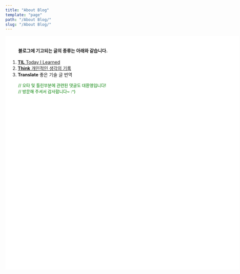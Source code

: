 ```yaml
---
title: "About Blog"
template: "page"
path: "/About Blog/"
slug: "/About Blog/"
---
```

<body>
    <div style="height:700px; width:699px; padding:15px; background:url(/media/screen.png) no-repeat white">
    <h4> <p style="margin-left: 25px">블로그에 기고되는 글의 종류는 아래와 같습니다.</h4></p>
    <ol>
        <a href="https://babytiger.netlify.com/tag/til/"><li><b>TIL</b> Today I Learned</li></a>
        <a href="https://babytiger.netlify.com/category/think/"><li><b>Think</b> 개인적인 생각의 기록</li></a>
        <li><b>Translate</b> 좋은 기술 글 번역</li>
    </ol>
    <p style="margin-left: 25px; font-size: 13px; color: green">// 오타 및 틀린부분에 관련된 댓글도 대환영입니다!<br>// 방문해 주셔서 감사합니다~ :^) </p>
    </div>
</body>

